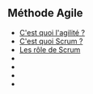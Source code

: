 ## Méthode Agile

- [C'est quoi l'agilité ?](https://github.com/kboisseleau/complete-software-testing-bootcamp/blob/main/methode-agile/intro/info-global-agilite.md)
- [C'est quoi Scrum ?](https://github.com/kboisseleau/complete-software-testing-bootcamp/blob/main/methode-agile/intro/info-global-scrum.md)
- [Les rôle de Scrum]()
- []()
- []()
- []()
- []()